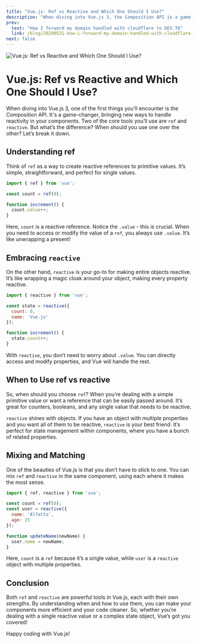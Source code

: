 ```yaml
---
title: "Vue.js: Ref vs Reactive and Which One Should I Use?"
description: "When diving into Vue.js 3, the Composition API is a game-changer, introducing new methods to manage reactivity in your components effectively."
prev:
  text: "How I forward my domain handled with cloudflare to DEV.TO"
  link: /blog/20200531-how-i-forward-my-domain-handled-with-cloudflare-to-dev-to
next: false
---
```


![Vue.js: Ref vs Reactive and Which One Should I Use?](https://images.unsplash.com/photo-1640158615573-cd28feb1bf4e)

# Vue.js: Ref vs Reactive and Which One Should I Use?

When diving into Vue.js 3, one of the first things you’ll encounter is the Composition API. It's a game-changer, bringing new ways to handle reactivity in your components. Two of the core tools you’ll use are `ref` and `reactive`. But what’s the difference? When should you use one over the other? Let’s break it down.

## Understanding ref
Think of `ref` as a way to create reactive references to primitive values. It’s simple, straightforward, and perfect for single values.

```js
import { ref } from 'vue';

const count = ref(0);

function increment() {
  count.value++;
}
```

Here, `count` is a reactive reference. Notice the `.value` - this is crucial. When you need to access or modify the value of a `ref`, you always use `.value`. It’s like unwrapping a present!

## Embracing `reactive`
On the other hand, `reactive` is your go-to for making entire objects reactive. It’s like wrapping a magic cloak around your object, making every property reactive.

```js
import { reactive } from 'vue';

const state = reactive({
  count: 0,
  name: 'Vue.js'
});

function increment() {
  state.count++;
}
```

With `reactive`, you don’t need to worry about `.value`. You can directly access and modify properties, and Vue will handle the rest.

## When to Use ref vs reactive
So, when should you choose `ref`? When you’re dealing with a simple primitive value or want a reference that can be easily passed around. It’s great for counters, booleans, and any single value that needs to be reactive.

`reactive` shines with objects. If you have an object with multiple properties and you want all of them to be reactive, `reactive` is your best friend. It’s perfect for state management within components, where you have a bunch of related properties.

## Mixing and Matching
One of the beauties of Vue.js is that you don’t have to stick to one. You can mix `ref` and `reactive` in the same component, using each where it makes the most sense.

```js
import { ref, reactive } from 'vue';

const count = ref(0);
const user = reactive({
  name: 'Alfatta',
  age: 25
});

function updateName(newName) {
  user.name = newName;
}
```

Here, `count` is a `ref` because it’s a single value, while `user` is a `reactive` object with multiple properties.

## Conclusion
Both `ref` and `reactive` are powerful tools in Vue.js, each with their own strengths. By understanding when and how to use them, you can make your components more efficient and your code cleaner. So, whether you’re dealing with a single reactive value or a complex state object, Vue’s got you covered!

Happy coding with Vue.js!

